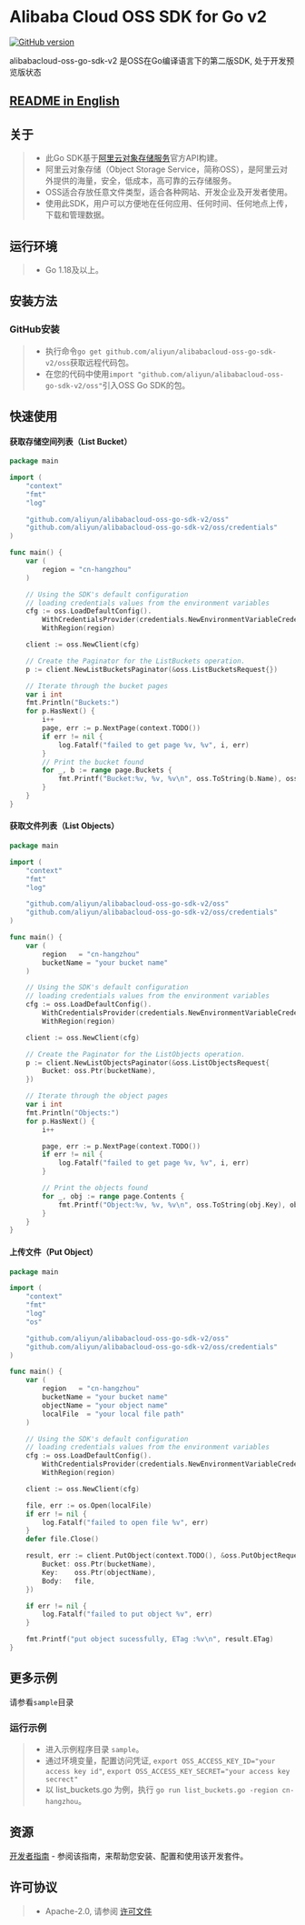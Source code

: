 # Alibaba Cloud OSS SDK for Go v2

[![GitHub version](https://badge.fury.io/gh/aliyun%2Falibabacloud-oss-go-sdk-v2.svg)](https://badge.fury.io/gh/aliyun%2Falibabacloud-oss-go-sdk-v2)

alibabacloud-oss-go-sdk-v2 是OSS在Go编译语言下的第二版SDK, 处于开发预览版状态

## [README in English](README.md)

## 关于
> - 此Go SDK基于[阿里云对象存储服务](http://www.aliyun.com/product/oss/)官方API构建。
> - 阿里云对象存储（Object Storage Service，简称OSS），是阿里云对外提供的海量，安全，低成本，高可靠的云存储服务。
> - OSS适合存放任意文件类型，适合各种网站、开发企业及开发者使用。
> - 使用此SDK，用户可以方便地在任何应用、任何时间、任何地点上传，下载和管理数据。

## 运行环境
> - Go 1.18及以上。

## 安装方法
### GitHub安装
> - 执行命令`go get github.com/aliyun/alibabacloud-oss-go-sdk-v2/oss`获取远程代码包。
> - 在您的代码中使用`import "github.com/aliyun/alibabacloud-oss-go-sdk-v2/oss"`引入OSS Go SDK的包。

## 快速使用
#### 获取存储空间列表（List Bucket）
```go
package main

import (
	"context"
	"fmt"
	"log"

	"github.com/aliyun/alibabacloud-oss-go-sdk-v2/oss"
	"github.com/aliyun/alibabacloud-oss-go-sdk-v2/oss/credentials"
)

func main() {
	var (
		region = "cn-hangzhou"
	)

	// Using the SDK's default configuration
	// loading credentials values from the environment variables
	cfg := oss.LoadDefaultConfig().
		WithCredentialsProvider(credentials.NewEnvironmentVariableCredentialsProvider()).
		WithRegion(region)

	client := oss.NewClient(cfg)

	// Create the Paginator for the ListBuckets operation.
	p := client.NewListBucketsPaginator(&oss.ListBucketsRequest{})

	// Iterate through the bucket pages
	var i int
	fmt.Println("Buckets:")
	for p.HasNext() {
		i++
		page, err := p.NextPage(context.TODO())
		if err != nil {
			log.Fatalf("failed to get page %v, %v", i, err)
		}
		// Print the bucket found
		for _, b := range page.Buckets {
			fmt.Printf("Bucket:%v, %v, %v\n", oss.ToString(b.Name), oss.ToString(b.StorageClass), oss.ToString(b.Location))
		}
	}
}
```

#### 获取文件列表（List Objects）
```go
package main

import (
	"context"
	"fmt"
	"log"

	"github.com/aliyun/alibabacloud-oss-go-sdk-v2/oss"
	"github.com/aliyun/alibabacloud-oss-go-sdk-v2/oss/credentials"
)

func main() {
	var (
		region   = "cn-hangzhou"
		bucketName = "your bucket name"
	)

	// Using the SDK's default configuration
	// loading credentials values from the environment variables
	cfg := oss.LoadDefaultConfig().
		WithCredentialsProvider(credentials.NewEnvironmentVariableCredentialsProvider()).
		WithRegion(region)

	client := oss.NewClient(cfg)

	// Create the Paginator for the ListObjects operation.
	p := client.NewListObjectsPaginator(&oss.ListObjectsRequest{
		Bucket: oss.Ptr(bucketName),
	})

	// Iterate through the object pages
	var i int
	fmt.Println("Objects:")
	for p.HasNext() {
		i++

		page, err := p.NextPage(context.TODO())
		if err != nil {
			log.Fatalf("failed to get page %v, %v", i, err)
		}

		// Print the objects found
		for _, obj := range page.Contents {
			fmt.Printf("Object:%v, %v, %v\n", oss.ToString(obj.Key), obj.Size, oss.ToTime(obj.LastModified))
		}
	}
}
```

#### 上传文件（Put Object）
```go
package main

import (
	"context"
	"fmt"
	"log"
	"os"

	"github.com/aliyun/alibabacloud-oss-go-sdk-v2/oss"
	"github.com/aliyun/alibabacloud-oss-go-sdk-v2/oss/credentials"
)

func main() {
	var (
		region   = "cn-hangzhou"
		bucketName = "your bucket name"
		objectName = "your object name"
		localFile  = "your local file path"
	)

	// Using the SDK's default configuration
	// loading credentials values from the environment variables
	cfg := oss.LoadDefaultConfig().
		WithCredentialsProvider(credentials.NewEnvironmentVariableCredentialsProvider()).
		WithRegion(region)

	client := oss.NewClient(cfg)

	file, err := os.Open(localFile)
	if err != nil {
		log.Fatalf("failed to open file %v", err)
	}
	defer file.Close()

	result, err := client.PutObject(context.TODO(), &oss.PutObjectRequest{
		Bucket: oss.Ptr(bucketName),
		Key:    oss.Ptr(objectName),
		Body:   file,
	})

	if err != nil {
		log.Fatalf("failed to put object %v", err)
	}

	fmt.Printf("put object sucessfully, ETag :%v\n", result.ETag)
}
```

## 更多示例
请参看`sample`目录

### 运行示例
> - 进入示例程序目录 `sample`。
> - 通过环境变量，配置访问凭证, `export OSS_ACCESS_KEY_ID="your access key id"`, `export OSS_ACCESS_KEY_SECRET="your access key secrect"`
> - 以 list_buckets.go 为例，执行 `go run list_buckets.go -region cn-hangzhou`。

## 资源
[开发者指南](DEVGUIDE-CN.md) - 参阅该指南，来帮助您安装、配置和使用该开发套件。

## 许可协议
> - Apache-2.0, 请参阅 [许可文件](LICENSE)

